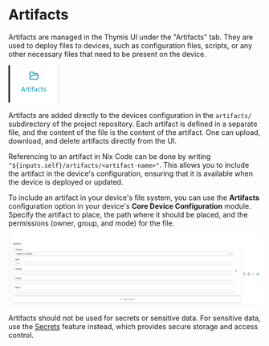 # Artifacts

Artifacts are managed in the Thymis UI under the "Artifacts" tab. They are used to deploy files to devices, such as configuration files, scripts, or any other necessary files that need to be present on the device.

![Artifacts Tab](./artifacts-tab.png)

Artifacts are added directly to the devices configuration in the `artifacts/` subdirectory of the project repository. Each artifact is defined in a separate file, and the content of the file is the content of the artifact.
One can upload, download, and delete artifacts directly from the UI.

Referencing to an artifact in Nix Code can be done by writing `"${inputs.self}/artifacts/<artifact-name>"`. This allows you to include the artifact in the device's configuration, ensuring that it is available when the device is deployed or updated.

To include an artifact in your device's file system, you can use the **Artifacts** configuration option in your device's **Core Device Configuration** module. Specify the artifact to place, the path where it should be placed, and the permissions (owner, group, and mode) for the file.

![Artifacts configuration](./artifacts-configuration.png)

Artifacts should not be used for secrets or sensitive data. For sensitive data, use the [Secrets](secret.md) feature instead, which provides secure storage and access control.
